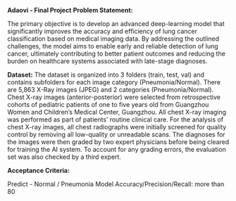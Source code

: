**Adaovi - Final Project**
**Problem Statement:**

The primary objective is to develop an advanced deep-learning model that significantly improves the accuracy and efficiency of lung cancer classification based on medical imaging data. By addressing the outlined challenges, the model aims to enable early and reliable detection of lung cancer, ultimately contributing to better patient outcomes and reducing the burden on healthcare systems associated with late-stage diagnoses.

**Dataset:**
The dataset is organized into 3 folders (train, test, val) and contains subfolders for each image category (Pneumonia/Normal). There are 5,863 X-Ray images (JPEG) and 2 categories (Pneumonia/Normal).
Chest X-ray images (anterior-posterior) were selected from retrospective cohorts of pediatric patients of one to five years old from Guangzhou Women and Children’s Medical Center, Guangzhou. All chest X-ray imaging was performed as part of patients’ routine clinical care.
For the analysis of chest X-ray images, all chest radiographs were initially screened for quality control by removing all low-quality or unreadable scans. The diagnoses for the images were then graded by two expert physicians before being cleared for training the AI system. To account for any grading errors, the evaluation set was also checked by a third expert.


**Acceptance Criteria:**

Predict - Normal / Pneumonia
Model Accuracy/Precision/Recall: more than 80

